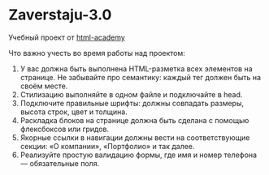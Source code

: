 # Zaverstaju-3.0

Учебный проект от [html-academy](https://htmlacademy.ru/tracks/marathon-zaverstai)

Что важно учесть во время работы над проектом:
1. У вас должна быть выполнена HTML-разметка всех элементов на странице. Не забывайте про семантику: каждый тег должен быть на своём месте.
2. Стилизацию выполняйте в одном файле и подключайте в head.
3. Подключите правильные шрифты: должны совпадать размеры, высота строк, цвет и толщина.
4. Раскладка блоков на странице должна быть сделана с помощью флексбоксов или гридов.
5. Якорные ссылки в навигации должны вести на соответствующие секции: «О компании», «Портфолио» и так далее.
6. Реализуйте простую валидацию формы, где имя и номер телефона — обязательные поля.
